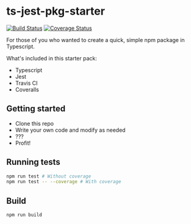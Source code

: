 # ts-jest-pkg-starter
[![Build Status](https://travis-ci.org/briwa/ts-jest-pkg-starter.svg?branch=master)](https://travis-ci.org/briwa/ts-jest-pkg-starter) [![Coverage Status](https://coveralls.io/repos/github/briwa/ts-jest-pkg-starter/badge.svg?branch=master)](https://coveralls.io/github/briwa/ts-jest-pkg-starter?branch=master)

For those of you who wanted to create a quick, simple npm package in Typescript.

What's included in this starter pack:
- Typescript
- Jest
- Travis CI
- Coveralls

## Getting started
- Clone this repo
- Write your own code and modify as needed
- ???
- Profit!

## Running tests
```bash
npm run test # Without coverage
npm run test -- --coverage # With coverage
```

## Build
```bash
npm run build
```